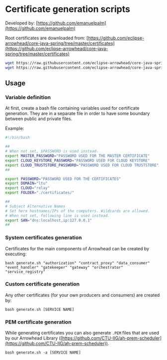 # Certificate generation scripts

Developed by: [https://github.com/emanuelpalm](https://github.com/emanuelpalm)

Root certificates are downloaded from: [https://github.com/eclipse-arrowhead/core-java-spring/tree/master/certificates](https://github.com/eclipse-arrowhead/core-java-spring/tree/master/certificates)

```sh
wget https://raw.githubusercontent.com/eclipse-arrowhead/core-java-spring/master/certificates/master.crt
wget https://raw.githubusercontent.com/eclipse-arrowhead/core-java-spring/master/certificates/master.p12
```


## Usage

### Variable definition

At first, create a bash file containing variables used for certificate generation. They are in a separate file in order to have some boundary between public and private files.

Example:

```bash
#!/bin/bash

##
# When not set, $PASSWORD is used instead.
export MASTER_PASSWORD="PASSWORD USED FOR THE MASTER CERTIFICATE"
export CLOUD_KEYSTORE_PASSWORD="PASSWORD USED FOR CLOUD KEYSTORE"
export CLOUD_TRUSTSTORE_PASSWORD="PASSWORD USED FOR CLOUD TRUSTSTORE"
##

export PASSWORD="PASSWORD USED FOR THE CERTIFICATES"
export DOMAIN="ltu"
export CLOUD="relay"
export FOLDER="./certificates/"

##
# Subject Alternative Names
# Set here hostnames/IPs of the computers. Wildcards are allowed.
# When not set, following line is used instead.
export SAN="dns:localhost,ip:127.0.0.1"
##
```

### System certificates generation

Certificates for the main components of Arrowhead can be created by executing:

```
bash generate.sh "authorization" "contract_proxy" "data_consumer" "event_handler" "gatekeeper" "gateway" "orchestrator" "service_registry"
```

### Custom certificate generation

Any other certificates (for your own producers and consumers) are created by:

```
bash generate.sh [SERVICE NAME]
```

### PEM certificate generation

While generating certificates you can also generate `.PEM` files that are used by our Arrowhead Library ([https://github.com/CTU-IIG/ah-prem-scheduler](https://github.com/CTU-IIG/ah-prem-scheduler)).

```
bash generate.sh -a [SERVICE NAME]
```